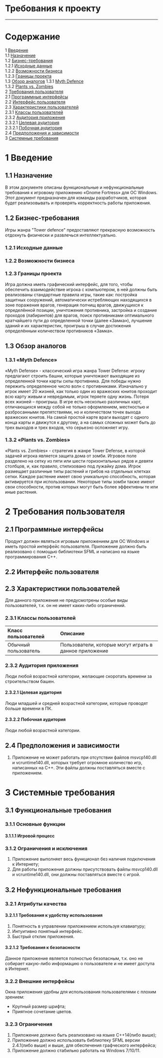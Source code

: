 # Требования к проекту
---

# Содержание
1 [Введение](#intro)  
1.1 [Назначение](#appointment)  
1.2 [Бизнес-требования](#business_requirements)  
1.2.1 [Исходные данные](#initial_data)  
1.2.2 [Возможности бизнеса](#business_opportunities)  
1.2.3 [Границы проекта](#project_boundary)  
1.3 [Обзор аналогов](#analogues) 
1.3.1 [Myth Defence](#Myth_Defence)                                                
1.3.2 [Plants vs. Zombies](#PlantsVSZombies)  
2 [Требования пользователя](#user_requirements)  
2.1 [Программные интерфейсы](#software_interfaces)  
2.2 [Интерфейс пользователя](#user_interface)  
2.3 [Характеристики пользователей](#user_specifications)  
2.3.1 [Классы пользователей](#user_classes)  
2.3.2 [Аудитория приложения](#application_audience)  
2.3.2.1 [Целевая аудитория](#target_audience)  
2.3.2.1 [Побочная аудитория](#collateral_audience)  
2.4 [Предположения и зависимости](#assumptions_and_dependencies)  
3 [Системные требования](#system_requirements)  

<a name="intro"/>

# 1 Введение

<a name="appointment"/>

## 1.1 Назначение

В этом документе описаны функциональные и нефункциональные требования к игровому приложению «Gnome Fortress» для ОС Windows. Этот документ предназначен для команды разработчиков, которая будет реализовывать и проверять корректность работы приложения.

<a name="business_requirements"/>

## 1.2 Бизнес-требования

Игры жанра "Tower defence" предоставляют прекрасную возможность отдохнуть физически и развлечься интеллектуально.  

<a name="initial_data"/>

### 1.2.1 Исходные данные

<a name="business_opportunities"/>

### 1.2.2 Возможности бизнеса

<a name="project_boundary"/>

### 1.2.3 Границы проекта
Игра должна иметь графический интерфейс, для того, чтобы обеспечить взаимодействие игрока с компьютером, в ней должны быть реализованы стандартные правила игры, такие как: постройка защитных сооружений, автоматически истребляющих находящихся в зоне поражения врагов, генерация полчищ врагов, движущихся к определённой позиции, уничтожения противника, застройка и создание проходов (лабиринтов) для врагов, поиск противниками оптимального кратчайшего пути до определенной точки (далее «Замка»), лучшение зданий и их характеристик, проигрыш в случае достижения определённым количеством противников «Замка». 

<a name="analogues"/>

## 1.3 Обзор аналогов

<a name="Myth_Defence"/>

### 1.3.1 «Myth Defence»
«Myth Defense» - классический игра жанра Tower Defense: игроку предлагают строить башни, которые уничтожают выходящие из определенной точки карты силы противника. Для победы нужно пережить определенное число волн с противниками. Изначально у игрок имеет 20 жизней, как только один из вражеских юнитов проходит всю карту живым и невредимым, игрок теряете одну жизнь. Потеря всех жизней – проигрыш. В игре есть несколько различных карт, отличающихся между собой не только оформлением, местностью и разбросанными препятствиями, но и количеством точек выхода вражеских юнитов. На самой простой карте враги выходят с одного конца карты и движутся к другому, а на самых сложных может быть до трех выходов и трех входов, что серьезно осложняет игру. 

<a name="PlantsVSZombies"/>

### 1.3.2 «Plants vs. Zombies»
«Plants vs. Zombies» -  стратегия в жанре Tower Defense, в которой задачей игрока является защита дома от зомби. Игровое поле разделено на сетку из пяти или шести горизонтальных рядов и девяти столбцов, и, как правило, стилизовано под лужайку дома. Игрок размещает различные типы растений и грибов на отдельных клетках сетки. Каждое растение имеет свою уникальную способность, которая активируется при использовании. Некоторые типы зомби также имеют свои способности, против которых могут быть более эффективны те или иные растения. 

<a name="user_requirements"/>

# 2 Требования пользователя

<a name="software_interfaces"/>

## 2.1 Программные интерфейсы
Продукт должен являться игровым приложением для OC Windows и иметь простой интерфейс пользователя. Приложение должно быть реализовано с помощью библиотеки SFML и написано на языке программирования С++. 

<a name="user_interface"/>

## 2.2 Интерфейс пользователя

<a name="user_specifications"/>

## 2.3 Характеристики пользователей

Для данного приложения не предусмотрены особые виды пользователей, т.к. он не имеет каких-либо ограничений.

<a name="user_classes"/>

### 2.3.1 Классы пользователей

| Класс пользователей | Описание |
|:---|:---|
| Обычный пользователь | Пользователи, которые могут играть в данное приложение |

<a name="application_audience"/>

### 2.3.2 Аудитория приложения
Люди любой возрастной категории, желающие скоротать времени за строительством башен.

<a name="target_audience"/>

#### 2.3.2.1 Целевая аудитория
Люди младшей и средней возрастной категории, которые проводят больше времени в ПК.

<a name="collateral_audience"/>

#### 2.3.2.2 Побочная аудитория
Люди любой возрастной категории.

<a name="assumptions_and_dependencies"/>

## 2.4 Предположения и зависимости
1. Приложение не может работать при отсутствии файлов msvcp140.dll и vcruntime140.dll, которых требует огромное количество игр, написанных на С++. Эти файлы должны поставляться вместе с приложением.

<a name="system_requirements"/>

# 3 Системные требования

<a name="functional_requirements"/>

## 3.1 Функциональные требования

<a name="main_functions"/>

### 3.1.1 Основные функции

<a name="game_proccess"/>

#### 3.1.1.1 Игровой процесс

### 3.1.2 Ограничения и исключения
1. Приложение выполняет весь функционал без наличия подключения к Интернету;
2. Для работы приложения должны присутствовать файлы msvcp140.dll и vcruntime140.dll, они должны поставляться вместе с игрой.

<a name="non-functional_requirements"/>

## 3.2 Нефункциональные требования

<a name="quality_attributes"/>

### 3.2.1 Атрибуты качества

<a name="requirements_for_ease_of_use"/>

#### 3.2.1.1 Требования к удобству использования
1. Понятность в управлении приложением используя клавиатуру;
2. Интуитивно понятный интерфейс.
3. Быстрый отклик приложения.

<a name="security_requirements"/>

#### 3.2.1.2 Требования к безопасности
Данное приложение является полностью безопасным, т.к. оно не собирает какую-либо информацию о пользователе и не имеет доступа в Интернет.

<a name="external_interfaces"/>

### 3.2.2 Внешние интерфейсы
Окна приложения удобны для использования пользователями с плохим зрением:
  * Крупный размер шрифта;
  * Приятное сочетание цветов.

<a name="restrictions"/>

### 3.2.3 Ограничения
1. Приложение должно быть реализовано на языке C++14(либо выше);
2. Приложение должно использовать библиотеку SFML версии 2.4.1(либо выше) и выше, для обеспечения графческого интерфейса;
3. Приложение должно стабильно работать на Windows 7/10/11.
